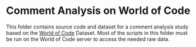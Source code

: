 # Comment Analysis on World of Code

This folder contains source code and dataset for a comment analysis study based on the [World of Code](https://github.com/ssc-oscar) Dataset. Most of the scripts in this folder must be run on the World of Code server to access the needed raw data.

